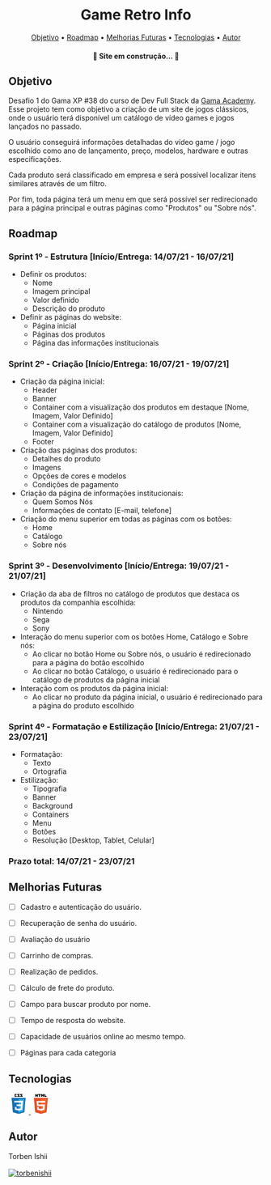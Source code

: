 <h1 align="center">Game Retro Info</h1>

<p align="center">
 <a href="#objetivo">Objetivo</a> •
 <a href="#roadmap">Roadmap</a> • 
 <a href="#melhorias-futuras">Melhorias Futuras</a> • 
 <a href="#tecnologias">Tecnologias</a> • 
 <a href="#autor">Autor</a>
</p>

<h4 align="center"> 
	🚧  Site em construção...  🚧 
</h4>

## Objetivo

Desafio 1 do Gama XP #38 do curso de Dev Full Stack da [Gama Academy](https://www.gama.academy/ "Site da Gama Academy"). Esse projeto tem como objetivo a criação de um site de jogos clássicos, onde o usuário terá disponível um catálogo de vídeo games e jogos lançados no passado.

O usuário conseguirá informações detalhadas do vídeo game / jogo escolhido como ano de lançamento, preço, modelos, hardware e outras especificações.

Cada produto será classificado em empresa e será possível localizar itens similares através de um filtro.

Por fim, toda página terá um menu em que será possível ser redirecionado para a página principal e outras páginas como "Produtos" ou "Sobre nós".

## Roadmap 

### Sprint 1º - Estrutura [Início/Entrega: 14/07/21 - 16/07/21]

* Definir os produtos:
    * Nome
    * Imagem principal
    * Valor definido
    * Descrição do produto
* Definir as páginas do website:
    * Página inicial
    * Páginas dos produtos 
    * Página das informações institucionais

### Sprint 2º - Criação [Início/Entrega: 16/07/21 - 19/07/21]

* Criação da página inicial:
    * Header
    * Banner
    * Container com a visualização dos produtos em destaque [Nome, Imagem, Valor Definido]
    * Container com a visualização do catálogo de produtos [Nome, Imagem, Valor Definido]
    * Footer
* Criação das páginas dos produtos:
    * Detalhes do produto
    * Imagens
    * Opções de cores e modelos
    * Condições de pagamento
* Criação da página de informações institucionais:
    * Quem Somos Nós
    * Informações de contato [E-mail, telefone]
* Criação do menu superior em todas as páginas com os botões:
    * Home
    * Catálogo
    * Sobre nós
  
### Sprint 3º - Desenvolvimento [Início/Entrega: 19/07/21 - 21/07/21]

* Criação da aba de filtros no catálogo de produtos que destaca os produtos da companhia escolhida:
    * Nintendo
    * Sega
    * Sony
* Interação do menu superior com os botões Home, Catálogo e Sobre nós:
    * Ao clicar no botão Home ou Sobre nós, o usuário é redirecionado para a página do botão escolhido
    * Ao clicar no botão Catálogo, o usuário é redirecionado para o catálogo de produtos da página inicial
* Interação com os produtos da página inicial:
    * Ao clicar no produto da página inicial, o usuário é redirecionado para a página do produto escolhido


### Sprint 4º - Formatação e Estilização [Início/Entrega: 21/07/21 - 23/07/21]

* Formatação:
    * Texto
    * Ortografia
* Estilização:
    * Tipografia
    * Banner
    * Background
    * Containers
    * Menu 
    * Botões
    * Resolução [Desktop, Tablet, Celular]

### **Prazo total: 14/07/21 - 23/07/21**

## Melhorias Futuras

- [ ] Cadastro e autenticação do usuário.
- [ ] Recuperação de senha do usuário.
- [ ] Avaliação do usuário
- [ ] Carrinho de compras.
- [ ] Realização de pedidos.
- [ ] Cálculo de frete do produto.
- [ ] Campo para buscar produto por nome.
- [ ] Tempo de resposta do website.
- [ ] Capacidade de usuários online ao mesmo tempo.
- [ ] Páginas para cada categoria



## Tecnologias

<p align="left"> <a href="https://www.w3schools.com/css/" target="_blank"> <img src="https://raw.githubusercontent.com/devicons/devicon/master/icons/css3/css3-original-wordmark.svg" alt="css3" width="40" height="40"/> </a> <a href="https://www.w3.org/html/" target="_blank"> <img src="https://raw.githubusercontent.com/devicons/devicon/master/icons/html5/html5-original-wordmark.svg" alt="html5" width="40" height="40"/> </a> </p>

## Autor

Torben Ishii 

<a href="https://linkedin.com/in/torbenishii" target="blank"><img align="center" src="https://raw.githubusercontent.com/rahuldkjain/github-profile-readme-generator/master/src/images/icons/Social/linked-in-alt.svg" alt="torbenishii" height="30" width="40" /></a>
</p>


